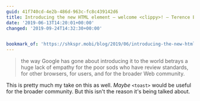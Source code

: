 ```yaml
---
guid: 41f740cd-4e2b-486d-963c-fc8c439142d6
title: Introducing the new HTML element – welcome <clippy>! – Terence Eden’s Blog
date: '2019-06-13T14:20:01+00:00'
changed: '2019-09-24T14:32:30+00:00'


bookmark_of: 'https://shkspr.mobi/blog/2019/06/introducing-the-new-html-element-welcome/'
---
```


> the way Google has gone about introducing it to the world betrays a huge lack of empathy for the poor sods who have review standards, for other browsers, for users, and for the broader Web community.

This is pretty much my take on this as well. _Maybe_ `<toast>` would be useful for the broader community. But this isn't the reason it's being talked about.
